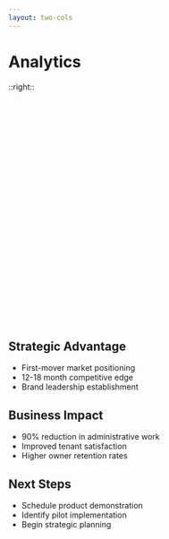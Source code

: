 ```yaml
---
layout: two-cols
---
```


# Analytics

<script setup>
import { ref, onMounted } from 'vue'

const canvasRef = ref(null)

onMounted(async () => {
  if (!canvasRef.value) return
  
  try {
    const { Chart } = await import('chart.js/auto')
    
    const ctx = canvasRef.value.getContext('2d')
    new Chart(ctx, {
      type: 'line',
      data: {
        labels: ['Pre-Implementation', 'Month 1', 'Month 3', 'Month 6', 'Month 9', 'Month 12'],
        datasets: [{
          label: 'Human Effort (%)',
          data: [100, 85, 65, 45, 30, 20],
          borderColor: '#ef4444',
          backgroundColor: 'rgba(239, 68, 68, 0.1)',
          borderWidth: 3,
          fill: true,
          tension: 0.4
        }, {
          label: 'Agent Effort (%)',
          data: [0, 15, 35, 55, 70, 80],
          borderColor: '#10b981',
          backgroundColor: 'rgba(16, 185, 129, 0.1)',
          borderWidth: 3,
          fill: true,
          tension: 0.4
        }]
      },
      options: {
        responsive: true,
        maintainAspectRatio: false,
        plugins: {
          legend: {
            position: 'top',
          },
          title: {
            display: true,
            text: 'Automation Implementation Timeline',
            font: {
              size: 16,
              weight: 'bold'
            }
          }
        },
        scales: {
          y: {
            beginAtZero: true,
            max: 100,
            ticks: {
              callback: function(value) {
                return value + '%'
              }
            },
            title: {
              display: true,
              text: 'Effort Distribution'
            },
            grid: {
              color: 'rgba(0, 0, 0, 0.1)'
            }
          },
          x: {
            title: {
              display: true,
              text: 'Implementation Timeline'
            },
            grid: {
              color: 'rgba(0, 0, 0, 0.1)'
            }
          }
        }
      }
    })
  } catch (error) {
    console.error('Failed to load Chart.js:', error)
  }
})
</script>

::right::

<div class="chart-container" style="position: relative; height: 400px; width: 100%;">
  <canvas ref="canvasRef"></canvas>
</div>

<div class="space-y-6" v-click>

## Strategic Advantage
- First-mover market positioning
- 12-18 month competitive edge
- Brand leadership establishment

</div>

<div class="space-y-6" v-click>

## Business Impact
- 90% reduction in administrative work
- Improved tenant satisfaction
- Higher owner retention rates

</div>

<div class="space-y-6" v-click>

## Next Steps
- Schedule product demonstration
- Identify pilot implementation
- Begin strategic planning

</div>